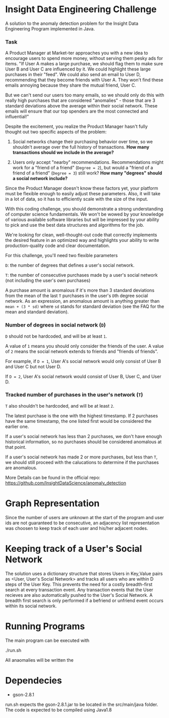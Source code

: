 # Insight Data Engineering Challenge
A solution to the anomaly detection problem for the Insight Data Engineering Program implemented in Java.

### Task

A Product Manager at Market-ter approaches you with a new idea to encourage users to spend more money, without serving them pesky ads for items.
"If User A makes a large purchase, we should flag them to make sure User B and User C are influenced by it. We could highlight these large purchases in their "feed". We could also send an email to User D, recommending that they become friends with User A. They won't find these emails annoying because they share the mutual friend, User C.

But we can't send our users too many emails, so we should only do this with really high purchases that are considered "anomalies" - those that are 3 standard deviations above the average within their social network. These emails will ensure that our top spenders are the most connected and influential!"

Despite the excitement, you realize the Product Manager hasn't fully thought out two specific aspects of the problem:

1. Social networks change their purchasing behavior over time, so we shouldn't average over the full history of transactions. **How many transactions should we include in the average?**

2. Users only accept "nearby" recommendations. Recommendations might work for a "friend of a friend" (`Degree = 2`), but would a "friend of a friend of a friend" (`Degree = 3`) still work? **How many "degrees" should a social network include?**

Since the Product Manager doesn't know these factors yet, your platform must be flexible enough to easily adjust these parameters. Also, it will take in a lot of data, so it has to efficiently scale with the size of the input.

With this coding challenge, you should demonstrate a strong understanding of computer science fundamentals. We won't be wowed by your knowledge of various available software libraries but will be impressed by your ability to pick and use the best data structures and algorithms for the job.

We're looking for clean, well-thought-out code that correctly implements the desired feature in an optimized way and highlights your ability to write production-quality code and clear documentation.

For this challenge, you'll need two flexible parameters 

`D`: the number of degrees that defines a user's social network.

`T`: the number of consecutive purchases made by a user's social network (not including the user's own purchases)

A purchase amount is anomalous if it's more than 3 standard deviations from the mean of the last `T` purchases in the user's `D`th degree social network. As an expression, an anomalous amount is anything greater than `mean + (3 * sd)` where `sd` stands for standard deviation (see the FAQ for the mean and standard deviation). 

### Number of degrees in social network (`D`)
 
`D` should not be hardcoded, and will be at least `1`.

A value of `1` means you should only consider the friends of the user. A value of `2` means the social network extends to friends and "friends of friends".

For example, if `D = 1`, User A's social network would only consist of User B and User C but not User D.

If `D = 2`, User A's social network would consist of User B, User C, and User D.

### Tracked number of purchases in the user's network (`T`)

`T` also shouldn't be hardcoded, and will be at least `2`.

The latest purchase is the one with the highest timestamp. If 2 purchases have the same timestamp, the one listed first would be considered the earlier one.

If a user's social network has less than 2 purchases, we don't have enough historical information, so no purchases should be considered anomalous at that point. 

If a user's social network has made 2 or more purchases, but less than `T`, we should still proceed with the calucations to determine if the purchases are anomalous.

More Details can be found in the official repo: https://github.com/InsightDataScience/anomaly_detection

# Graph Representation
Since the number of users are unknown at the start of the program and user ids are not guaranteed to be consecutive, an adjacency list representation was choosen to keep track of each user and his/her adjacent nodes.  

# Keeping track of a User's Social Network
The solution uses a dictionary structure that stores Users in Key,Value pairs as <User, User's Social Network> and tracks all users who are within D steps of the User Key.  This prevents the need for a costly breadth-first search at every transaction event.  Any transaction events that the User recieves are also automatically pushed to the User's Social Network.  A breadth first search is only performed if a befriend or unfriend event occurs within its social network.

# Running Programs
The main program can be executed with

./run.sh <yourBatchFile> <yourStreamFile> <yourOutputFile>

All anaomalies will be written the <yourOutputFile>

# Dependecies
- gson-2.8.1


run.sh expects the gson-2.8.1.jar to be located in the src/main/java folder.
The code is expected to be compiled using Java1.8
